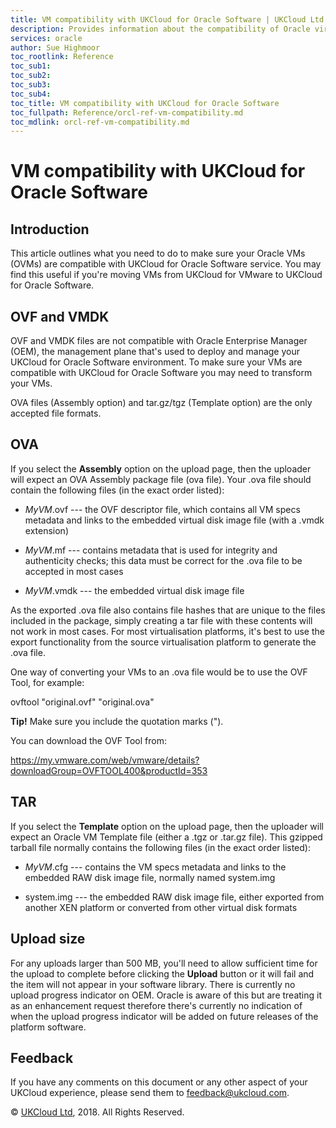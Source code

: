 ```yaml
---
title: VM compatibility with UKCloud for Oracle Software | UKCloud Ltd
description: Provides information about the compatibility of Oracle virtual machines with UKCloud for Oracle Software
services: oracle
author: Sue Highmoor
toc_rootlink: Reference
toc_sub1: 
toc_sub2:
toc_sub3:
toc_sub4:
toc_title: VM compatibility with UKCloud for Oracle Software
toc_fullpath: Reference/orcl-ref-vm-compatibility.md
toc_mdlink: orcl-ref-vm-compatibility.md
---
```


# VM compatibility with UKCloud for Oracle Software


## Introduction

This article outlines what you need to do to make sure your Oracle VMs
(OVMs) are compatible with UKCloud for Oracle Software service. You may find this useful if you're moving VMs from
UKCloud for VMware to UKCloud for Oracle Software.

## OVF and VMDK

OVF and VMDK files are not compatible with Oracle Enterprise Manager
(OEM), the management plane that's used to deploy and manage your UKCloud for Oracle Software
environment. To make sure your VMs are compatible with UKCloud for Oracle Software you may need
to transform your VMs.

OVA files (Assembly option) and tar.gz/tgz (Template option) are the
only accepted file formats.

## OVA


If you select the **Assembly** option on the upload page, then the
uploader will expect an OVA Assembly package file (ova file). Your .ova
file should contain the following files (in the exact order listed):

- *MyVM*.ovf --- the OVF descriptor file, which contains all VM specs
    metadata and links to the embedded virtual disk image file (with a
    .vmdk extension)

- *MyVM*.mf --- contains metadata that is used for integrity and
    authenticity checks; this data must be correct for the .ova file to
    be accepted in most cases

- *MyVM*.vmdk --- the embedded virtual disk image file

As the exported .ova file also contains file hashes that are unique to
the files included in the package, simply creating a tar file with these
contents will not work in most cases. For most virtualisation platforms,
it\'s best to use the export functionality from the source
virtualisation platform to generate the .ova file.

One way of converting your VMs to an .ova file would be to use the OVF
Tool, for example:

ovftool \"original.ovf\" \"original.ova\"

**Tip!** Make sure you include the quotation marks (\").

You can download the OVF Tool from:

<https://my.vmware.com/web/vmware/details?downloadGroup=OVFTOOL400&productId=353>

## TAR

If you select the **Template** option on the upload page, then the
uploader will expect an Oracle VM Template file (either a .tgz or
.tar.gz file). This gzipped tarball file normally contains the following
files (in the exact order listed):

- *MyVM*.cfg --- contains the VM specs metadata and links to the
    embedded RAW disk image file, normally named system.img

- system.img --- the embedded RAW disk image file, either exported
    from another XEN platform or converted from other virtual disk
    formats

## Upload size

For any uploads larger than 500 MB, you'll need to allow sufficient time
for the upload to complete before clicking the **Upload** button or it
will fail and the item will not appear in your software library. There
is currently no upload progress indicator on OEM. Oracle is aware of
this but are treating it as an enhancement request therefore there\'s
currently no indication of when the upload progress indicator will be
added on future releases of the platform software.

## Feedback

If you have any comments on this document or any other aspect of your
UKCloud experience, please send them to <feedback@ukcloud.com>.

&copy; [UKCloud Ltd](http://ukcloud.com), 2018. All Rights Reserved.